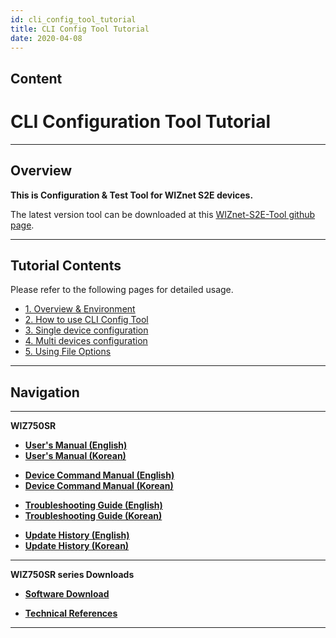 ```yaml
---
id: cli_config_tool_tutorial
title: CLI Config Tool Tutorial
date: 2020-04-08
---
```


## Content

# CLI Configuration Tool Tutorial

-----

## Overview

**This is Configuration & Test Tool for WIZnet S2E devices.**  
  
The latest version tool can be downloaded at this [WIZnet-S2E-Tool
github page](https://github.com/Wiznet/WIZnet-S2E-Tool).

-----

## Tutorial Contents

Please refer to the following pages for detailed usage.

  - [1. Overview & Environment](/products/wiz750sr/clitool/overview/en)
  - [2. How to use CLI Config
    Tool](/products/wiz750sr/clitool/option/en)
  - [3. Single device
    configuration](/products/wiz750sr/clitool/single/en)
  - [4. Multi devices
    configuration](/products/wiz750sr/clitool/multi/en)
  - [5. Using File Options](/products/wiz750sr/clitool/fileoption/en)

-----

## Navigation

-----

 **WIZ750SR** 

  - **[User's Manual (English)](User's_Manual-[EN].md)** 
  - **[User's Manual (Korean)](User's_Manual-[KO].md)** 

<!-- end list -->

  - **[Device Command Manual (English)](Command_Manual-[EN].md)**
  - **[Device Command Manual (Korean)](Command_Manual-[KO].md)**

<!-- end list -->

  - **[Troubleshooting Guide (English)](Trouble_Shooting-[EN].md)**
  - **[Troubleshooting Guide (Korean)](Trouble_Shooting-[KO].md)**

<!-- end list -->

  - **[Update History (English)](Series_Update_History-[EN].md)**
  - **[Update History (Korean)](Series_Update_History-[KO].md)**

-----

**WIZ750SR series Downloads** 

  - **[Software Download](Download.md)**

<!-- end list -->

  - **[Technical References](Technical_References.md)**

-----
